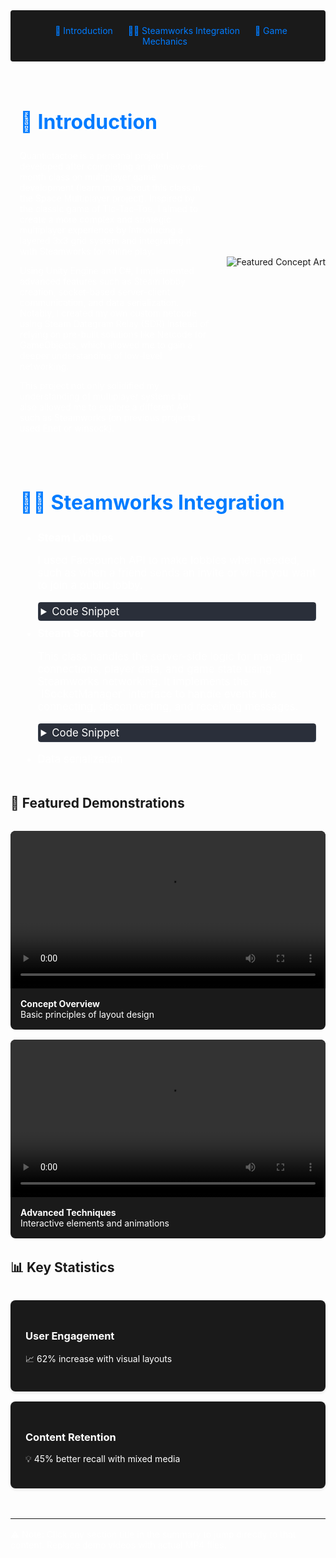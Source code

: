 <!-- Summary Section with Navigation -->
<div style="background:rgb(26, 26, 26); padding: 1.5rem; margin-bottom: 2rem; border-radius: 4px; text-align: center;">
<a href="#introduction" style="color: #007bff; text-decoration: none; margin: 0 10px;">🌟 Introduction</a>
<a href="#steam" style="color: #007bff; text-decoration: none; margin: 0 10px;">👨‍💻 Steamworks Integration</a>
<a href="#game" style="color: #007bff; text-decoration: none; margin: 0 10px;">👾 Game Mechanics</a>
</div>

<!-- Main Content with Anchor -->
<div id="introduction" style="display: flex; align-items: center; margin: 2rem 0;">
    <div style="flex: 1; padding: 0 15px; color: #fff;">
        <h2 style="font-size: 2rem; color: #007bff;">🌟 Introduction</h2>
        <p>
            Quantictactoe is a personal project I developed after completing an intensive one-month class on multiplayer game development (learn more about this class in the Space Multiplayer project). Inspired by the classic game of Tic-Tac-Toe, I aimed to create a more complex and strategic multiplayer experience by introducing a layered 3x3 grid system and integrating it with Steamworks for online play.
        </p>
        <p>
            Using Unity Engine and C#, I implemented advanced features such as Steam lobby creation, socket-based server-client communication, and data serialization. Notably, I created my own custom netcode using Steam Datagram Relay (SDR) instead of relying on pre-built solutions like Netcode for GameObjects, which allowed me to gain a deeper understanding of low-level networking.
        </p>
        <p>
            This project not only solidified my understanding of multiplayer systems but also allowed me to explore a different API such as Steamworks (on previous projects I used Enet or winsock).
        </p>
    </div>
    <img src="https://media.discordapp.net/attachments/1347326761993769041/1347326784995332117/Design_sans_titre.jpg?ex=67cb6b59&is=67ca19d9&hm=4b9b0b6e22d35f62f34fd3b6bcd7c682e16f3db96664b8bdad40d8f5984bd3bf&=&format=webp&width=926&height=521" 
         alt="Featured Concept Art" 
         style="margin-left: 12px;">
</div>


<!-- Main Content with Anchor -->
<div id="steam" style="display: flex; align-items: center; margin: 2rem 0;">
    <div style="flex: 1; padding: 0 15px; color: #fff;">
        <h2 style="font-size: 2rem; color: #007bff;">👨‍💻 Steamworks Integration</h2>
        <ul style="font-size: 120%;">
            <li>
                <span style="font-weight: bold;">Steam Lobbies</span>
                <p>
                    I used Facepunch API to make lobbies when needed, such as when a friend sends an invite or when you want to join a public lobby.
                </p>
                    <details style="margin: 10px 0; border: 1px solid #3d4450; border-radius: 4px;">
        <summary style="cursor: pointer; padding: 4px; background-color: #2a2f3a; color: #fff;">
            Code Snippet
        </summary>
        <div style="background-color: #1a1a1a; padding: 15px; border-radius: 0 0 4px 4px;">
            <pre style="margin: 0; color:rgb(238, 238, 238);">
  public async void CreateLobby()
  {
      try
      {
          var createLobbyOutput = await SteamLobby.CreateLobbyAsync();
          if (createLobbyOutput.Success)
          {
              Debug.Log($"Lobby created: {createLobbyOutput.LobbyId}");
              // Initialize lobby settings and player data
              SteamLobby.SetLobbyData("game_mode", "survival");
              SteamLobby.SetLobbyMemberData("player_ready", "false");
          }
          else
          {
              Debug.LogError("Failed to create lobby");
          }
      }
      catch (Exception e)
      {
          Debug.LogError($"Lobby creation error: {e.Message}");
      }
  }
                        </code>
                    </pre>
                </details>
            </li>
            <li>
    <span style="font-weight: bold;">Steam Socket Server</span>
    <p>
        This class handles the server-side logic for managing connections, player data, and game state using Steamworks networking. It implements the `ISocketManager` interface to handle events like connecting, disconnecting, and receiving messages.
    </p>
    <details style="margin: 10px 0; border: 1px solid #3d4450; border-radius: 4px;">
        <summary style="cursor: pointer; padding: 4px; background-color: #2a2f3a; color: #fff;">
            Code Snippet
        </summary>
        <div style="background-color: #1a1a1a; padding: 15px; border-radius: 0 0 4px 4px;">
            <pre style="margin: 0; color:rgb(238, 238, 238);">
<code class="language-csharp">
public class SteamSocketServer : ScriptableObject, ISocketManager
{
    [SerializeField] float waitBeforeStart = 3f;
    static int globalPlayerCount = 0;
    Awaitable waitBegin = null;

    static Dictionary&lt;Connection, PlayerData&gt; players = new();

    public void ResetPlayers()
    {
        players.Clear();
    }

    public void OnConnecting(Connection connection, ConnectionInfo info)
    {
        connection.Accept();
        "Client Try To Connect".Log();
    }

    public void OnConnected(Connection connection, ConnectionInfo info)
    {
        "Client is Connected".Log();

        PlayerData playerData = new PlayerData();
        playerData.connection = connection;
        playerData.steamId = info.Identity.SteamId;
        playerData.playerNum = globalPlayerCount;
        players.Add(connection, playerData);
        globalPlayerCount++;

        if (players.Count != SteamManager.instance.maxPlayer) return;

        globalPlayerCount = 0;
        bigGrid = new();
        bigGrid.Clear();
        for (int i = 0; i < 9; i++)
        {
            bigGrid.Add(new SmallGrid());
        }
        waitForAllType = true;

        foreach (var player in players.Keys)
        {
            PacketBuilder.SendPacket(new LoadScene(2), player, SendType.Reliable);
        }
    }

    public void OnDisconnected(Connection connection, ConnectionInfo info)
    {
        connection.Close();
        "Client Disconnected".Log();
    }

    public void OnMessage(Connection connection, NetIdentity identity, IntPtr data, int size, long messageNum, long recvTime, int channel)
    {
        "Server Receive Packet".Log();
        byte[] byteArray = new byte[size];
        Marshal.Copy(data, byteArray, 0, size);
        int offset = 0;
        Opcode opcode = (Opcode)Serialization.DeserializeU16(byteArray, ref offset);
        switch (opcode)
        {
            case Opcode.Message:
                {
                    MessagePacket packet = MessagePacket.Deserialize<MessagePacket>(byteArray, ref offset);
                    packet.messsage.Log();
                    break;
                }
            case Opcode.Ready:
                {
                    if (players.TryGetValue(connection, out PlayerData player))
                    {
                        player.isReady = true;
                        foreach (var playerConnection in players.Keys)
                        {
                            PacketBuilder.SendPacket(new Ready(player.playerNum), playerConnection, SendType.Reliable);
                        }
                    }
                    CheckToStart();
                    break;
                }
            case Opcode.CancelReady:
                {
                    if (players.TryGetValue(connection, out PlayerData player))
                    {
                        player.isReady = false;
                        foreach (var playerConnection in players.Keys)
                        {
                            PacketBuilder.SendPacket(new CancelReady(player.playerNum), playerConnection, SendType.Reliable);
                        }
                        CheckToStart();
                    }
                    break;
                }
            case Opcode.Play:
                {
                    if (players.TryGetValue(connection, out PlayerData player))
                    {
                        PlayClient playTurnPacket = PlayClient.Deserialize&lt;PlayClient&gt;(byteArray, ref offset);
                        HandleTurnPakcet(player, playTurnPacket.pos, playTurnPacket.bigPos);
                    }
                    break;
                }
        }
    }
}
</code>
            </pre>
        </div>
    </details>
</li>
            <li>Data serialization</li>
        </ul>
    </div>
</div>


<!-- Video Gallery with Anchor -->
<div id="steam">
<h2>🎥 Featured Demonstrations</h2>

<div style="display: flex; gap: 1rem; flex-wrap: wrap; margin: 2rem 0;">
  <div style="flex: 1 1 48%; min-width: 300px; border-radius: 8px; overflow: hidden; background: rgb(26, 26, 26);">
    <video controls style="width: 100%; height: auto;">
      <source src="demo-1.mp4" type="video/mp4">
    </video>
    <div style="padding: 1rem; color: #fff;">
      <strong>Concept Overview</strong><br>
      Basic principles of layout design
    </div>
  </div>

  <div style="flex: 1 1 48%; min-width: 300px; border-radius: 8px; overflow: hidden; background: rgb(26, 26, 26);">
    <video controls style="width: 100%; height: auto;">
      <source src="demo-2.mp4" type="video/mp4">
    </video>
    <div style="padding: 1rem; color: #fff;">
      <strong>Advanced Techniques</strong><br>
      Interactive elements and animations
    </div>
  </div>
</div>
</div>

<!-- Data Section with Anchor -->
<div id="game">
<h2>📊 Key Statistics</h2>

<div style="display: grid; grid-template-columns: repeat(auto-fit, minmax(250px, 1fr)); gap: 1rem; margin: 2rem 0;">
  <div style="background: rgb(26, 26, 26); padding: 1.5rem; border-radius: 8px; box-shadow: 0 2px 4px rgba(0,0,0,0.1); color: #fff;">
    <h3>User Engagement</h3>
    <p>📈 62% increase with visual layouts</p>
  </div>
  <div style="background: rgb(26, 26, 26); padding: 1.5rem; border-radius: 8px; box-shadow: 0 2px 4px rgba(0,0,0,0.1); color: #fff;">
    <h3>Content Retention</h3>
    <p>💡 45% better recall with mixed media</p>
  </div>
</div>
</div>

<!-- Footer -->
<div style="border-top: 1px solid rgb(26, 26, 26); margin-top: 3rem; padding-top: 1rem; color: #fff;">
⚠️ Note: Click any section title in the summary to jump directly to that content. Replace demo videos with actual MP4 files.
</div>